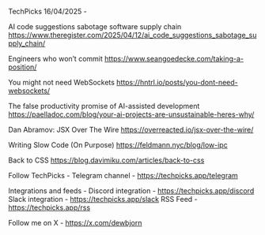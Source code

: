 TechPicks 16/04/2025 -

AI code suggestions sabotage software supply chain
https://www.theregister.com/2025/04/12/ai_code_suggestions_sabotage_supply_chain/

Engineers who won’t commit
https://www.seangoedecke.com/taking-a-position/

You might not need WebSockets
https://hntrl.io/posts/you-dont-need-websockets/

The false productivity promise of AI-assisted development
https://paelladoc.com/blog/your-ai-projects-are-unsustainable-heres-why/

Dan Abramov: JSX Over The Wire
https://overreacted.io/jsx-over-the-wire/

Writing Slow Code (On Purpose)
https://feldmann.nyc/blog/low-ipc

Back to CSS
https://blog.davimiku.com/articles/back-to-css

Follow TechPicks -
Telegram channel - https://techpicks.app/telegram

Integrations and feeds -
Discord integration - https://techpicks.app/discord
Slack integration - https://techpicks.app/slack
RSS Feed - https://techpicks.app/rss

Follow me on X - https://x.com/dewbjorn
